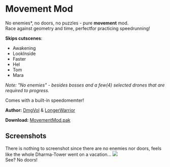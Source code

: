 # Movement Mod
No enemies*, no doors, no puzzles - pure **movement** mod. </br>
Race against geometry and time, perfectfor practicing speedrunning!

**Skips cutscenes**:
- Awakening
- LookInside
- Faster
- Hel
- Tom
- Mara

_Note: "No enemies" - besides bosses and a few(4) selected drones that are required to progress._

Comes with a built-in speedomemter!

**Author:** [DmgVol](https://github.com/Dmgvol/) & [LongerWarrior](https://github.com/LongerWarrior/)

**Download:** [MovementMod.pak](MovementMod.pak)

## Screenshots
There is nothing to screenshot since there are no enemies nor doors, feels like the whole Dharma-Tower went on a vacation...
![](no%20doors.png)
</br>
See? No doors!